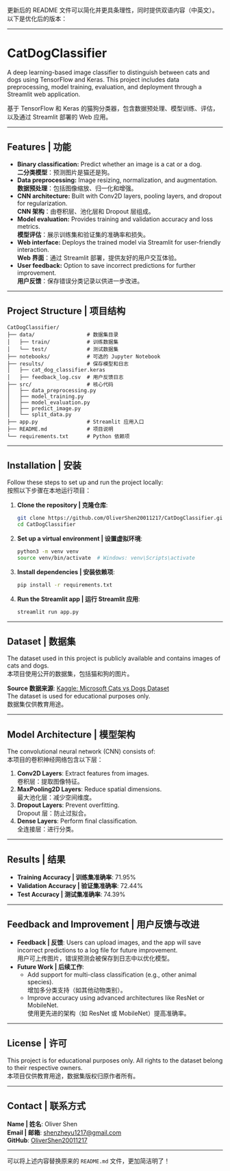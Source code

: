 更新后的 README 文件可以简化并更具条理性，同时提供双语内容（中英文）。以下是优化后的版本：

---

# CatDogClassifier

A deep learning-based image classifier to distinguish between cats and dogs using TensorFlow and Keras. This project includes data preprocessing, model training, evaluation, and deployment through a Streamlit web application.

基于 TensorFlow 和 Keras 的猫狗分类器，包含数据预处理、模型训练、评估，以及通过 Streamlit 部署的 Web 应用。

---

## Features | 功能

- **Binary classification:** Predict whether an image is a cat or a dog.  
  **二分类模型**：预测图片是猫还是狗。
- **Data preprocessing:** Image resizing, normalization, and augmentation.  
  **数据预处理**：包括图像缩放、归一化和增强。
- **CNN architecture:** Built with Conv2D layers, pooling layers, and dropout for regularization.  
  **CNN 架构**：由卷积层、池化层和 Dropout 层组成。
- **Model evaluation:** Provides training and validation accuracy and loss metrics.  
  **模型评估**：展示训练集和验证集的准确率和损失。
- **Web interface:** Deploys the trained model via Streamlit for user-friendly interaction.  
  **Web 界面**：通过 Streamlit 部署，提供友好的用户交互体验。
- **User feedback:** Option to save incorrect predictions for further improvement.  
  **用户反馈**：保存错误分类记录以供进一步改进。

---

## Project Structure | 项目结构

```plaintext
CatDogClassifier/
├── data/                 # 数据集目录
│   ├── train/            # 训练数据集
│   └── test/             # 测试数据集
├── notebooks/            # 可选的 Jupyter Notebook
├── results/              # 保存模型和日志
│   ├── cat_dog_classifier.keras
│   ├── feedback_log.csv  # 用户反馈日志
├── src/                  # 核心代码
│   ├── data_preprocessing.py
│   ├── model_training.py
│   ├── model_evaluation.py
│   ├── predict_image.py
│   └── split_data.py
├── app.py                # Streamlit 应用入口
├── README.md             # 项目说明
└── requirements.txt      # Python 依赖项
```

---

## Installation | 安装

Follow these steps to set up and run the project locally:  
按照以下步骤在本地运行项目：

1. **Clone the repository | 克隆仓库**:
   ```bash
   git clone https://github.com/OliverShen20011217/CatDogClassifier.git
   cd CatDogClassifier
   ```

2. **Set up a virtual environment | 设置虚拟环境**:
   ```bash
   python3 -m venv venv
   source venv/bin/activate  # Windows: venv\Scripts\activate
   ```

3. **Install dependencies | 安装依赖项**:
   ```bash
   pip install -r requirements.txt
   ```

4. **Run the Streamlit app | 运行 Streamlit 应用**:
   ```bash
   streamlit run app.py
   ```

---

## Dataset | 数据集

The dataset used in this project is publicly available and contains images of cats and dogs.  
本项目使用公开的数据集，包括猫和狗的图片。

**Source 数据来源**: [Kaggle: Microsoft Cats vs Dogs Dataset](https://www.kaggle.com/datasets/shaunthesheep/microsoft-catsvsdogs-dataset)  
The dataset is used for educational purposes only.  
数据集仅供教育用途。

---

## Model Architecture | 模型架构

The convolutional neural network (CNN) consists of:  
本项目的卷积神经网络包含以下层：

1. **Conv2D Layers**: Extract features from images.  
   卷积层：提取图像特征。
2. **MaxPooling2D Layers**: Reduce spatial dimensions.  
   最大池化层：减少空间维度。
3. **Dropout Layers**: Prevent overfitting.  
   Dropout 层：防止过拟合。
4. **Dense Layers**: Perform final classification.  
   全连接层：进行分类。

---

## Results | 结果

- **Training Accuracy | 训练集准确率**: 71.95%  
- **Validation Accuracy | 验证集准确率**: 72.44%  
- **Test Accuracy | 测试集准确率**: 74.39%  

---

## Feedback and Improvement | 用户反馈与改进

- **Feedback | 反馈**: Users can upload images, and the app will save incorrect predictions to a log file for future improvement.  
  用户可上传图片，错误预测会被保存到日志中以优化模型。
- **Future Work | 后续工作**:
  - Add support for multi-class classification (e.g., other animal species).  
    增加多分类支持（如其他动物类别）。
  - Improve accuracy using advanced architectures like ResNet or MobileNet.  
    使用更先进的架构（如 ResNet 或 MobileNet）提高准确率。

---

## License | 许可

This project is for educational purposes only. All rights to the dataset belong to their respective owners.  
本项目仅供教育用途，数据集版权归原作者所有。

---

## Contact | 联系方式

**Name | 姓名**: Oliver Shen  
**Email | 邮箱**: shenzheyu1217@gmail.com  
**GitHub**: [OliverShen20011217](https://github.com/OliverShen20011217)  

--- 

可以将上述内容替换原来的 `README.md` 文件，更加简洁明了！